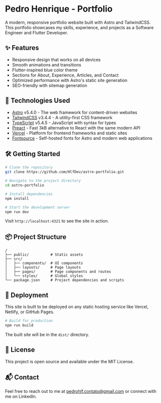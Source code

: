 # Pedro Henrique - Portfolio

A modern, responsive portfolio website built with Astro and TailwindCSS. This portfolio showcases my skills, experience, and projects as a Software Engineer and Flutter Developer.

## ✨ Features

* Responsive design that works on all devices
* Smooth animations and transitions
* Flutter-inspired blue color theme
* Sections for About, Experience, Articles, and Contact
* Optimized performance with Astro's static site generation
* SEO-friendly with sitemap generation

## 🚀 Technologies Used

* [Astro](https://astro.build/) v5.4.0 - The web framework for content-driven websites
* [TailwindCSS](https://tailwindcss.com/) v3.4.4 - A utility-first CSS framework
* [TypeScript](https://www.typescriptlang.org/) v5.4.5 - JavaScript with syntax for types
* [Preact](https://preactjs.com/) - Fast 3kB alternative to React with the same modern API
* [Vercel](https://vercel.com/) - Platform for frontend frameworks and static sites
* [Fontsource](https://fontsource.org/) - Self-hosted fonts for Astro and modern web applications

## 🛠️ Getting Started

```bash
# Clone the repository
git clone https://github.com/HlfDev/astro-portfolio.git

# Navigate to the project directory
cd astro-portfolio

# Install dependencies
npm install

# Start the development server
npm run dev
```

Visit `http://localhost:4321` to see the site in action.

## 📦 Project Structure

```
/
├── public/          # Static assets
├── src/
│   ├── components/  # UI components
│   ├── layouts/     # Page layouts
│   ├── pages/       # Page components and routes
│   └── styles/      # Global styles
└── package.json     # Project dependencies and scripts
```

## 🚢 Deployment

This site is built to be deployed on any static hosting service like Vercel, Netlify, or GitHub Pages.

```bash
# Build for production
npm run build
```

The built site will be in the `dist/` directory.

## 📄 License

This project is open source and available under the MIT License.

## 📬 Contact

Feel free to reach out to me at pedrohlf.contato@gmail.com or connect with me on LinkedIn.
